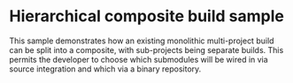 # Hierarchical composite build sample

This sample demonstrates how an existing monolithic multi-project build can be split into a composite, with sub-projects being separate builds. This permits the developer to choose which submodules will be wired in via source integration and which via a binary repository.
